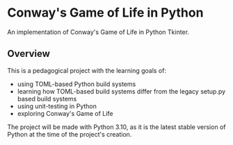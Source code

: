 # Conway's Game of Life in Python
An implementation of Conway's Game of Life in Python Tkinter.
## Overview
This is a pedagogical project with the learning goals of:
- using TOML-based Python build systems
- learning how TOML-based build systems differ from the legacy setup.py based build systems
- using unit-testing in Python
- exploring Conway's Game of Life

The project will be made with Python 3.10, as it is the latest stable version of Python at the time of the project's creation.
